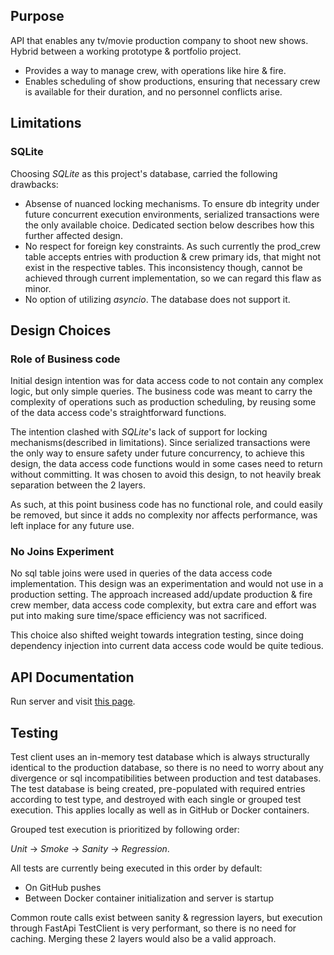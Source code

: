 ## Purpose
API that enables any tv/movie production company to shoot new shows. Hybrid between a working prototype & portfolio 
  project.
- Provides a way to manage crew, with operations like hire & fire. 
- Enables scheduling of show productions, ensuring that necessary crew is available for their duration, and no 
  personnel conflicts arise.


## Limitations

### SQLite
Choosing *SQLite* as this project's database, carried the following drawbacks:
- Absense of nuanced locking mechanisms. To ensure db integrity under future concurrent execution environments, 
  serialized transactions were the only available choice. Dedicated section below describes how this further affected 
  design. 
- No respect for foreign key constraints. As such currently the prod_crew table accepts entries with production & crew 
  primary ids, that might not exist in the respective tables. This inconsistency though, cannot be achieved through
  current implementation, so we can regard this flaw as minor.
- No option of utilizing *asyncio*. The database does not support it.  


## Design Choices
### Role of Business code
Initial design intention was for data access code to not contain any complex logic, but only simple queries. The 
business code was meant to carry the complexity of operations such as production scheduling, by reusing some of the 
data access code's straightforward functions. 

The intention clashed with *SQLite*'s lack of support for locking mechanisms(described in limitations). Since serialized 
transactions were the only way to ensure safety under future concurrency, to achieve this design, the data access code 
functions would in some cases need to return without committing. It was chosen to avoid this design, to not heavily 
break separation between the 2 layers. 

As such, at this point business code has no functional role, and could easily be removed, but since it adds no 
complexity nor affects performance, was left inplace for any future use.  

### No Joins Experiment
No sql table joins were used in queries of the data access code implementation. This design was an experimentation and 
would not use in a production setting. The approach increased add/update production & fire crew member, data access 
code complexity, but extra care and effort was put into making sure time/space efficiency was not sacrificed. 

This choice also shifted weight towards integration testing, since doing dependency injection into current data access 
code would be quite tedious.


## API Documentation
Run server and visit [this page](http://127.0.0.1:8000/docs).


## Testing
Test client uses an in-memory test database which is always structurally identical to the production database, so there 
is no need to worry about any divergence or sql incompatibilities between production and test databases. The test 
database is being created, pre-populated with required entries according to test type, and destroyed with each single 
or grouped test execution. This applies locally as well as in GitHub or Docker containers. 

Grouped test execution is prioritized by following order:

*Unit* &rarr; *Smoke* &rarr; *Sanity* &rarr; *Regression*. 

All tests are currently being executed in this order by default: 
- On GitHub pushes 
- Between Docker container initialization and server is startup

Common route calls exist between sanity & regression layers, but execution through FastApi TestClient is very 
performant, so there is no need for caching. Merging these 2 layers would also be a valid approach.